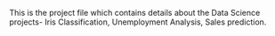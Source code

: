 This is the project file which contains details about the Data Science projects- Iris Classification, Unemployment Analysis, Sales prediction.
